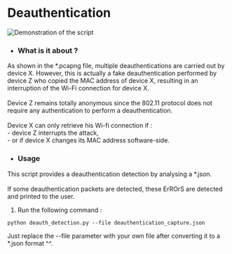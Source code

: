 # Deauthentication

![Demonstration of the script](https://user-images.githubusercontent.com/64968597/142769016-4318cf68-400f-47e0-acb2-cfa2ccb6a31f.png)

* ### What is it about ?
As shown in the *.pcapng file, multiple deauthentications are carried out by device X. However, this is actually a fake deauthentication performed by device Z who copied the MAC address of device X, resulting in an interruption of the Wi-Fi connection for device X.
<br>
<br> Device Z remains totally anonymous since the 802.11 protocol does not require any authentication to perform a deauthentication.
<br>
<br> Device X can only retrieve his Wi-fi connection if :
<br> - device Z interrupts the attack,
<br> - or if device X changes its MAC address software-side.

* ### Usage
This script provides a deauthentication detection by analysing a *.json.
<br>
<br> If some deauthentication packets are detected, these ErROrS are detected and printed to the user.

1. Run the following command :  
```
python deauth_detection.py --file deauthentication_capture.json
```
Just replace the --file parameter with your own file after converting it to a *.json format ^^.
